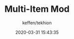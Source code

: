 ---
title: Multi-Item Mod
description: >-
  Lets you change item types in-game using the new form added in the page bottom.
  (for example turning the sword into a head item, so you can wear another head item with it without any problem)
date: 2020-03-31 15:43:35
author:
  - keffen/tekhion
userscript: true
broken: true
buttons:
  - name: Install
    href: https://greasyfork.org/scripts/401102-multi-item-mod/code/Multi-Item%20mod.user.js
---